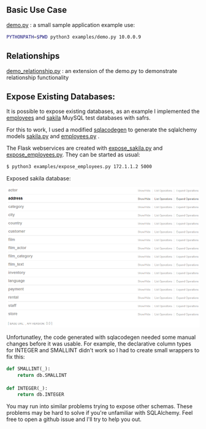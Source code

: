 ## Basic Use Case
[demo.py](demo.py) : a small sample application
example use:
```bash
PYTHONPATH=$PWD python3 examples/demo.py 10.0.0.9
```

## Relationships
[demo_relationship.py](demo_relationship.py) : an extension of the demo.py to demonstrate relationship functionality

## Expose Existing Databases:

It is possible to expose existing databases, as an example I implemented the [employees](https://github.com/datacharmer/test_db) and [sakila](https://github.com/datacharmer/test_db/sakila) MuySQL test databases with safrs.

For this to work, I used a modified [sqlacodegen](https://github.com/thomaxxl/safrs/tree/master/sqlacodegen) to generate the sqlalchemy models [sakila.py](sakila.py) and [employees.py](employees.py) .

The Flask webservices are created with [expose_sakila.py](expose_sakila.py) and [expose_employees.py](expose_employees.py). They can be started as usual:

```bash
$ python3 examples/expose_employees.py 172.1.1.2 5000
```

Exposed sakila database:

![Skype Swagger](../docs/images/sakila.png)


Unfortunatley, the code generated with sqlacodegen needed some manual changes before it was usable. For example, the declarative column types for INTEGER and SMALLINT didn't work so I had to create small wrappers to fix this:
```python
def SMALLINT(_):
    return db.SMALLINT

def INTEGER(_):
    return db.INTEGER
```

You may run into similar problems trying to expose other schemas. These problems may be hard to solve if you're unfamiliar with SQLAlchemy. 
Feel free to open a github issue and I'll try to help you out.